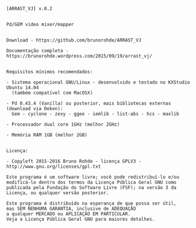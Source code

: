 

    [ARRAST_VJ] v.0.2
    

    Pd/GEM video mixer/mapper


    Download - https://github.com/brunorohde/ARRAST_VJ

    Documentação completa - https://brunorohde.wordpress.com/2015/09/19/arrast_vj/


    Requisitos mínimos recomendados:
    
    - Sistema operacional GNU/Linux - desenvolvido e testado no KXStudio Ubuntu 14.04
      (também compatível com MacOSX)
    
    - Pd 0.43.4 (Vanilla) ou posterior, mais bibliotecas externas (download via Deken):
      Gem - cyclone - zexy - ggee - iemlib - list-abs - hcs - maxlib
    
    - Processador dual core 1GHz (melhor 2GHz)
    
    - Memória RAM 1GB (melhor 2GB)
    
    
    Licença:
    
    - Copyleft 2015-2016 Bruno Rohde - licença GPLV3 - http://www.gnu.org/licenses/gpl.txt
    
    Este programa é um software livre; você pode redistribuí-lo e/ou 
    modificá-lo dentro dos termos da Licença Pública Geral GNU como 
    publicada pela Fundação do Software Livre (FSF); na versão 3 da 
    Licença, ou qualquer versão posterior.

    Este programa é distribuído na esperança de que possa ser útil, 
    mas SEM NENHUMA GARANTIA, inclusive de ADEQUAÇÃO
    a qualquer MERCADO ou APLICAÇÃO EM PARTICULAR.
    Veja a Licença Pública Geral GNU para maiores detalhes.

    
    
